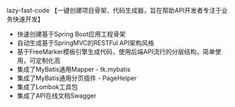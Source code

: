 lazy-fast-code 【一键创建项目骨架、代码生成器，旨在帮助API开发者专注于业务快速开发】
- 快速创建基于Spring Boot应用工程骨架
- 自动生成基于SpringMVC的RESTFul API架构风格
- 基于FreeMarker模板引擎生成代码，使用后端API流行的分层结构，简单使用，可定制化高
- 集成了MyBatis通用Mapper - tk.mybatis
- 集成了MyBatis通用分页插件 - PageHelper
- 集成了Lombok工具包
- 集成了API在线文档Swagger
